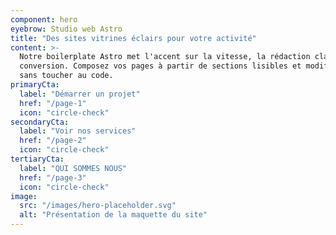 ```yaml
---
component: hero
eyebrow: Studio web Astro
title: "Des sites vitrines éclairs pour votre activité"
content: >-
  Notre boilerplate Astro met l'accent sur la vitesse, la rédaction claire et la
  conversion. Composez vos pages à partir de sections lisibles et modifiez-les
  sans toucher au code.
primaryCta:
  label: "Démarrer un projet"
  href: "/page-1"
  icon: "circle-check"
secondaryCta:
  label: "Voir nos services"
  href: "/page-2"
  icon: "circle-check"
tertiaryCta:
  label: "QUI SOMMES NOUS"
  href: "/page-3"
  icon: "circle-check"
image:
  src: "/images/hero-placeholder.svg"
  alt: "Présentation de la maquette du site"
---
```

